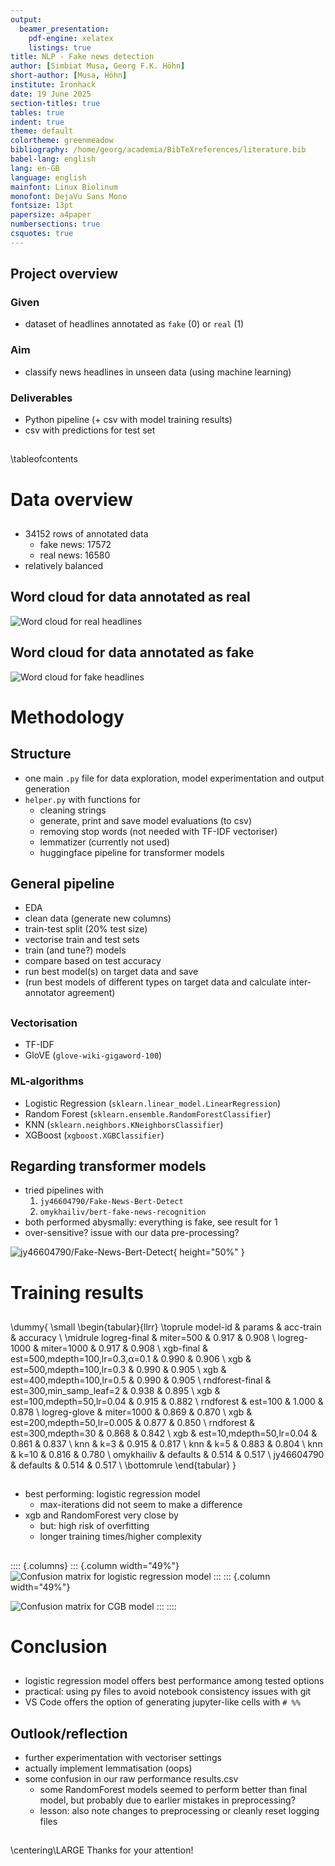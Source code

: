 ```yaml
---
output:
  beamer_presentation:
    pdf-engine: xelatex
    listings: true
title: NLP - Fake news detection
author: [Simbiat Musa, Georg F.K. Höhn]
short-author: [Musa, Höhn]
institute: Ironhack
date: 19 June 2025
section-titles: true
tables: true
indent: true
theme: default
colortheme: greenmeadow
bibliography: /home/georg/academia/BibTeXreferences/literature.bib
babel-lang: english
lang: en-GB
language: english
mainfont: Linux Biolinum
monofont: DejaVu Sans Mono
fontsize: 13pt
papersize: a4paper
numbersections: true
csquotes: true
---
```


## Project overview


### Given

- dataset of headlines annotated as `fake` (0) or `real` (1) 

### Aim

- classify news headlines in unseen data (using machine learning)

### Deliverables
  
- Python pipeline (+ csv with model training results)
- csv with predictions for test set

## 

\tableofcontents



# Data overview

##

- 34152 rows of annotated data
  - fake news: 17572
  - real news: 16580
- relatively balanced


## Word cloud for data annotated as real

![Word cloud for real headlines](../assets/wordcloud-real.png)

## Word cloud for data annotated as fake

![Word cloud for fake headlines](../assets/wordcloud-fake.png)



# Methodology

## Structure

- one main `.py` file for data exploration, model experimentation and output generation
- `helper.py` with functions for
  - cleaning strings
  - generate, print and save model evaluations (to csv)
  - removing stop words (not needed with TF-IDF vectoriser)
  - lemmatizer (currently not used)
  - huggingface pipeline for transformer models

## General pipeline

- EDA
- clean data (generate new columns)
- train-test split (20% test size)
- vectorise train and test sets
- train (and tune?) models
- compare based on test accuracy
- run best model(s) on target data and save
- (run best models of different types on target data and calculate inter-annotator agreement)



##

### Vectorisation

- TF-IDF 
- GloVE (`glove-wiki-gigaword-100`)

### ML-algorithms

- Logistic Regression (`sklearn.linear_model.LinearRegression`)
- Random Forest (`sklearn.ensemble.RandomForestClassifier`)
- KNN (`sklearn.neighbors.KNeighborsClassifier`)
- XGBoost (`xgboost.XGBClassifier`)

## Regarding transformer models

- tried pipelines with 
  1) `jy46604790/Fake-News-Bert-Detect`
  2) `omykhailiv/bert-fake-news-recognition`
- both performed abysmally: everything is fake, see result for 1
- over-sensitive? issue with our data pre-processing?

![jy46604790/Fake-News-Bert-Detect](../assets/jy46604790-Fake-News-Bert-Detect_test.png){ height="50%" }


# Training results

## 

\dummy{
  \small
  \begin{tabular}{llrr}
\toprule
model-id & params & acc-train & accuracy \\
\midrule
logreg-final & miter=500 & 0.917 & 0.908 \\
logreg-1000 & miter=1000 & 0.917 & 0.908 \\
xgb-final & est=500,mdepth=100,lr=0.3,α=0.1 & 0.990 & 0.906 \\
xgb & est=500,mdepth=100,lr=0.3 & 0.990 & 0.905 \\
xgb & est=400,mdepth=100,lr=0.5 & 0.990 & 0.905 \\
rndforest-final & est=300,min\_samp\_leaf=2 & 0.938 & 0.895 \\
xgb & est=100,mdepth=50,lr=0.04 & 0.915 & 0.882 \\
rndforest & est=100 & 1.000 & 0.878 \\
logreg-glove & miter=1000 & 0.869 & 0.870 \\
xgb & est=200,mdepth=50,lr=0.005 & 0.877 & 0.850 \\
rndforest & est=300,mdepth=30 & 0.868 & 0.842 \\
xgb & est=10,mdepth=50,lr=0.04 & 0.861 & 0.837 \\
knn & k=3 & 0.915 & 0.817 \\
knn & k=5 & 0.883 & 0.804 \\
knn & k=10 & 0.816 & 0.780 \\
omykhailiv & defaults & 0.514 & 0.517 \\
jy46604790 & defaults & 0.514 & 0.517 \\
\bottomrule
\end{tabular}
}


## 

- best performing: logistic regression model
  - max-iterations did not seem to make a difference
- xgb and RandomForest very close by
  - but: high risk of overfitting
  - longer training times/higher complexity


##

:::: {.columns}
::: {.column width="49%"}
![Confusion matrix for logistic regression model](../assets/logreg_500_final_test.png)
:::
::: {.column width="49%"}

![Confusion matrix for CGB model](../assets/xgb_final_500_100_0.3_0.1_test.png)
:::
::::


# Conclusion

##

- logistic regression model offers best performance among tested options
- practical: using py files to avoid notebook consistency issues with git
- VS Code offers the option of generating jupyter-like cells with `# %%`

## Outlook/reflection

  - further experimentation with vectoriser settings
  - actually implement lemmatisation (oops)
- some confusion in our raw performance results.csv
  - some RandomForest models seemed to perform better than final model, but probably due to earlier mistakes in preprocessing?
  - lesson: also note changes to preprocessing or cleanly reset logging files





## 

\centering\LARGE Thanks for your attention!


